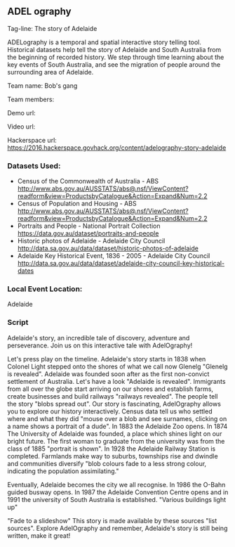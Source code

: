 ## ADEL ography

Tag-line: The story of Adelaide

ADELography is a temporal and spatial interactive story telling tool. Historical
datasets help tell the story of Adelaide and South Australia from the beginning
of recorded history. We step through time learning about the key events of
South Australia, and see the migration of people around the surrounding area of
Adelaide.

Team name: Bob's gang

Team members:

Demo url:

Video url:

Hackerspace url: https://2016.hackerspace.govhack.org/content/adelography-story-adelaide

### Datasets Used:

* Census of the Commonwealth of Australia - ABS
http://www.abs.gov.au/AUSSTATS/abs@.nsf/ViewContent?readform&view=ProductsbyCatalogue&Action=Expand&Num=2.2
* Census of Population and Housing - ABS
http://www.abs.gov.au/AUSSTATS/abs@.nsf/ViewContent?readform&view=ProductsbyCatalogue&Action=Expand&Num=2.2
* Portraits and People - National Portrait Collection
https://data.gov.au/dataset/portraits-and-people
* Historic photos of Adelaide - Adelaide City Council
http://data.sa.gov.au/data/dataset/historic-photos-of-adelaide
* Adelaide Key Historical Event, 1836 - 2005 - Adelaide City Council
http://data.sa.gov.au/data/dataset/adelaide-city-council-key-historical-dates

### Local Event Location:
Adelaide

### Script
Adelaide's story, an incredible tale of discovery, adventure and perseverance.
Join us on this interactive tale with AdelOgraphy!

Let's press play on the timeline. Adelaide's story starts in 1838 when Colonel
Light stepped onto the shores of what we call now Glenelg "Glenelg is revealed".
Adelaide was founded soon after as the first non-convict settlement of
Australia. Let's have a look "Adelaide is revealed". Immigrants from all over
the globe start arriving on our shores and establish farms, create businesses and
build railways "railways revealed". The people tell the story "blobs spread
out". Our story is fascinating, AdelOgraphy allows you to explore our history
interactively. Census data tell us who settled where and what they did
"mouse over a blob and see surnames, clicking on a name shows a portrait of
a dude". In 1883 the Adelaide Zoo opens. In 1874 The University of Adelaide was
founded, a place which shines light on our bright future. The first woman to
graduate from the university was from the class of 1885 "portrait is shown". In
1928 the Adelaide Railway Station is completed. Farmlands make way to suburbs,
townships rise and dwindle and communities diversify "blob colours fade to a
less strong colour, indicating the population assimilating."

Eventually, Adelaide becomes the city we all recognise. In 1986 the O-Bahn guided
busway opens. In 1987 the Adelaide Convention Centre opens and in 1991 the
university of South Australia is established. "Various buildings light up"

"Fade to a slideshow"
This story is made available by these sources "list sources". Explore AdelOgraphy
and remember, Adelaide's story is still being written, make it great!  
